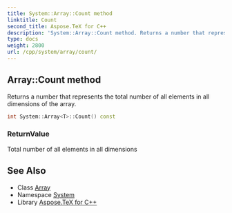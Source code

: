 ```yaml
---
title: System::Array::Count method
linktitle: Count
second_title: Aspose.TeX for C++
description: 'System::Array::Count method. Returns a number that represents the total number of all elements in all dimensions of the array in C++.'
type: docs
weight: 2800
url: /cpp/system/array/count/
---
```

## Array::Count method


Returns a number that represents the total number of all elements in all dimensions of the array.

```cpp
int System::Array<T>::Count() const
```


### ReturnValue

Total number of all elements in all dimensions

## See Also

* Class [Array](../)
* Namespace [System](../../)
* Library [Aspose.TeX for C++](../../../)
